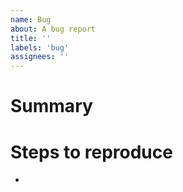 ```yaml
---
name: Bug
about: A bug report
title: ''
labels: 'bug'
assignees: ''
---
```


# Summary

<!-- Write a short summary of the bug -->

# Steps to reproduce

<!-- List the steps needed to reproduce the bug - be specific! -->

-
